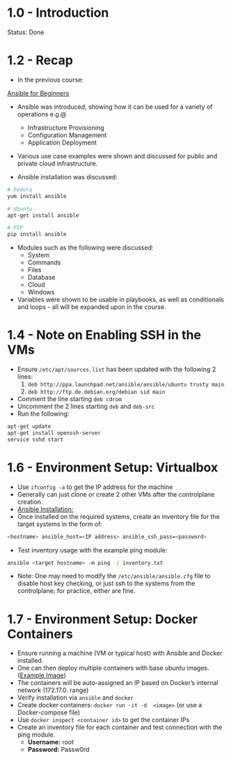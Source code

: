 # 1.0 - Introduction

Status: Done

# 1.2 - Recap

- In the previous course:

[Ansible for Beginners](https://www.notion.so/Ansible-for-Beginners-f5daddb3ec374428a263dda867c99cc9)

- Ansible was introduced, showing how it can be used for a variety of operations e.g.@
    - Infrastructure Provisioning
    - Configuration Management
    - Application Deployment

- Various use case examples were shown and discussed for public and private cloud infrastructure.
- Ansible installation was discussed:

```bash
# Fedora
yum install ansible

# Ubuntu
apt-get install ansible

# PIP
pip install ansible
```

- Modules such as the following were discussed:
    - System
    - Commands
    - Files
    - Database
    - Cloud
    - Windows
- Variables were shown to be usable in playbooks, as well as conditionals and loops - all will be expanded upon in the course.

# 1.4 - Note on Enabling SSH in the VMs

- Ensure `/etc/apt/sources.list` has been updated  with the following 2 lines:
    1. `deb http://ppa.launchpad.net/ansible/ansible/ubuntu trusty main`
    2. `deb http://ftp.de.debian.org/debian sid main`
- Comment the line starting `deb cdrom`
- Uncomment the 2 lines starting `deb` and `deb-src`
- Run the following:

```bash
apt-get update
apt-get install openssh-server
service sshd start
```

# 1.6 - Environment Setup: Virtualbox

- Use `ifconfig -a` to get the IP address for the machine
- Generally can just clone or create 2 other VMs after the controlplane creation.
- [Ansible Installation:](https://docs.ansible.com/ansible/latest/installation_guide/intro_installation.html)
- Once installed on the required systems, create an inventory file for the target systems in the form of:

```bash
<hostname> ansible_host=<IP address> ansible_ssh_pass=<password>
```

- Test inventory usage with the example ping module:

```bash
ansible <target hostname> -m ping -i inventory.txt
```

- Note: One may need to modify the `/etc/ansible/ansible.cfg` file to disable host key checking, or just ssh to the systems from the controlplane; for practice, either are fine.

# 1.7 - Environment Setup: Docker Containers

- Ensure running a machine (VM or typical host) with Ansible and Docker installed.
- One can then deploy multiple containers with base ubuntu images. ([Example Image](https://github.com/mmumshad/ubuntu-ssh-enabled))
- The containers will be auto-assigned an IP based on Docker’s internal network (172.17.0.<x> range)
- Verify installation via `ansible` and `docker`
- Create docker containers: `docker run -it -d  <image>`  (or use a Docker-compose file)
- Use `docker inspect <container id>` to get the container IPs
- Create an inventory file for each container and test connection with the ping module.
    - **Username:** root
    - **Password:** Passw0rd